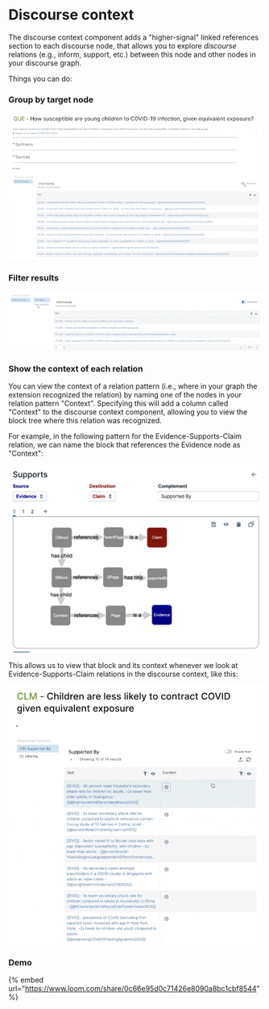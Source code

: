 # Discourse context

The discourse context component adds a "higher-signal" linked references section to each discourse node, that allows you to explore _discourse_ relations (e.g., inform, support, etc.) between this node and other nodes in your discourse graph.

Things you can do:

### Group by target node

![](<../../.gitbook/assets/d-context group by.gif>)

### Filter results

![](<../../.gitbook/assets/filter results.gif>)

### Show the context of each relation

You can view the context of a relation pattern (i.e., where in your graph the extension recognized the relation) by naming one of the nodes in your relation pattern "Context". Specifying this will add a column called "Context" to the discourse context component, allowing you to view the block tree where this relation was recognized.

For example, in the following pattern for the Evidence-Supports-Claim relation, we can name the block that references the Evidence node as "Context":

![](<../../.gitbook/assets/CleanShot 2022-08-10 at 10.32.10@2x.png>)

This allows us to view that block and its context whenever we look at Evidence-Supports-Claim relations in the discourse context, like this:

![](<../../.gitbook/assets/CleanShot 2022-08-10 at 10.33.30.gif>)

### Demo

{% embed url="https://www.loom.com/share/0c66e95d0c71426e8090a8bc1cbf8544" %}
